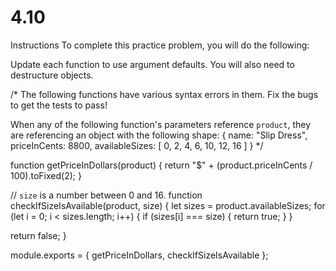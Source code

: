 # 4.10

Instructions
To complete this practice problem, you will do the following:

Update each function to use argument defaults. You will also need to destructure objects.

/*
  The following functions have various syntax errors in them. Fix the bugs to get the tests to pass!
  
  When any of the following function's parameters reference `product`, they are referencing an object with the following shape:
   {
     name: "Slip Dress",
     priceInCents: 8800,
     availableSizes: [ 0, 2, 4, 6, 10, 12, 16 ]
   }
*/

function getPriceInDollars(product) {
  return "$" + (product.priceInCents / 100).toFixed(2);
}

// `size` is a number between 0 and 16.
function checkIfSizeIsAvailable(product, size) {
  let sizes = product.availableSizes;
  for (let i = 0; i < sizes.length; i++) {
    if (sizes[i] === size) {
      return true;
    }
  }

  return false;
}

module.exports = { getPriceInDollars, checkIfSizeIsAvailable };
